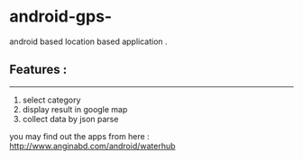 android-gps-
============

android based location based application . 

Features : 
-------------
-------------
1. select category 
2. display result in google map 
3. collect data by json parse

you may find out the apps from here : 
http://www.anginabd.com/android/waterhub

 
